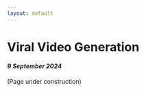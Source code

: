 ```yaml
---
layout: default
---
```


# Viral Video Generation
#### _9 September 2024_

(Page under construction)